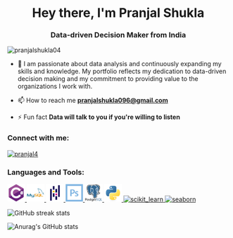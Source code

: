 <h1 align="center">Hey there, I'm Pranjal Shukla</h1>
<h3 align="center">Data-driven Decision Maker from India</h3>

<p align="left"> <img src="https://komarev.com/ghpvc/?username=pranjalshukla04&label=Profile%20views&color=0e75b6&style=flat" alt="pranjalshukla04" /> </p>

- 🎯 I am passionate about data analysis and continuously expanding my skills and knowledge. My portfolio reflects my dedication to data-driven decision making and my commitment to providing value to the organizations I work with.

- 📫 How to reach me **pranjalshukla096@gmail.com**

- ⚡ Fun fact **Data will talk to you if you're willing to listen**



<h3 align="left">Connect with me:</h3>
<p align="left">
<a href="https://linkedin.com/in/pranjal4" target="blank"><img align="center" src="https://raw.githubusercontent.com/rahuldkjain/github-profile-readme-generator/master/src/images/icons/Social/linked-in-alt.svg" alt="pranjal4" height="30" width="40" /></a>
</p>

<h3 align="left">Languages and Tools:</h3>
<p align="left"> <a href="https://www.w3schools.com/cs/" target="_blank" rel="noreferrer"> <img src="https://raw.githubusercontent.com/devicons/devicon/master/icons/csharp/csharp-original.svg" alt="csharp" width="40" height="40"/> </a> <a href="https://www.mysql.com/" target="_blank" rel="noreferrer"> <img src="https://raw.githubusercontent.com/devicons/devicon/master/icons/mysql/mysql-original-wordmark.svg" alt="mysql" width="40" height="40"/> </a> <a href="https://pandas.pydata.org/" target="_blank" rel="noreferrer"> <img src="https://raw.githubusercontent.com/devicons/devicon/2ae2a900d2f041da66e950e4d48052658d850630/icons/pandas/pandas-original.svg" alt="pandas" width="40" height="40"/> </a> <a href="https://www.photoshop.com/en" target="_blank" rel="noreferrer"> <img src="https://raw.githubusercontent.com/devicons/devicon/master/icons/photoshop/photoshop-line.svg" alt="photoshop" width="40" height="40"/> </a> <a href="https://www.postgresql.org" target="_blank" rel="noreferrer"> <img src="https://raw.githubusercontent.com/devicons/devicon/master/icons/postgresql/postgresql-original-wordmark.svg" alt="postgresql" width="40" height="40"/> </a> <a href="https://www.python.org" target="_blank" rel="noreferrer"> <img src="https://raw.githubusercontent.com/devicons/devicon/master/icons/python/python-original.svg" alt="python" width="40" height="40"/> </a> <a href="https://scikit-learn.org/" target="_blank" rel="noreferrer"> <img src="https://upload.wikimedia.org/wikipedia/commons/0/05/Scikit_learn_logo_small.svg" alt="scikit_learn" width="40" height="40"/> </a> <a href="https://seaborn.pydata.org/" target="_blank" rel="noreferrer"> <img src="https://seaborn.pydata.org/_images/logo-mark-lightbg.svg" alt="seaborn" width="40" height="40"/> </a> </p>





![GitHub streak stats](https://streak-stats.demolab.com/?user=pranjalshukla04&theme=radical)  

![Anurag's GitHub stats](https://github-readme-stats.vercel.app/api?username=pranjalshukla04&show_icons=true&theme=radical)
